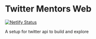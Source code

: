 # Twitter Mentors Web
[![Netlify Status](https://api.netlify.com/api/v1/badges/6cbe971f-ef48-4d25-8868-3ae1c33e437a/deploy-status)](https://app.netlify.com/sites/twitter-mentors-web/deploys)

 A setup for twitter api to build and explore
